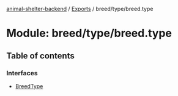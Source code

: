[animal-shelter-backend](../README.md) / [Exports](../modules.md) / breed/type/breed.type

# Module: breed/type/breed.type

## Table of contents

### Interfaces

- [BreedType](../interfaces/breed_type_breed_type.BreedType.md)

